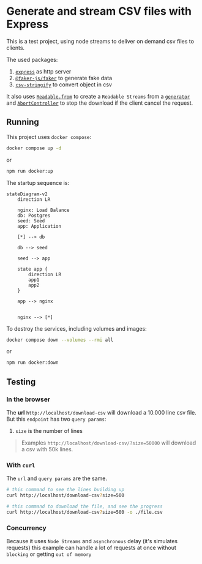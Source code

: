 # Generate and stream CSV files with Express

This is a test project, using node streams to deliver on demand csv files to clients.

The used packages:

1. [`express`](https://expressjs.com/) as http server
2. [`@faker-js/faker`](https://fakerjs.dev/) to generate fake data
3. [`csv-stringify`](https://csv.js.org/stringify/) to convert object in csv

It also uses [`Readable.from`](https://nodejs.org/api/stream.html#streamreadablefromiterable-options) to create a `Readable Streams` from a [`generator`](https://developer.mozilla.org/en-US/docs/Web/JavaScript/Reference/Global_Objects/Generator) and [`AbortController`](https://developer.mozilla.org/en-US/docs/Web/API/AbortController) to stop the download if the client cancel the request.

## Running

This project uses `docker compose`:

```sh
docker compose up -d
```

or

```sh
npm run docker:up
```

The startup sequence is:

```mermaid
stateDiagram-v2
    direction LR

    nginx: Load Balance
    db: Postgres
    seed: Seed
    app: Application

    [*] --> db

    db --> seed

    seed --> app

    state app {
        direction LR
        app1
        app2
    }

    app --> nginx


    nginx --> [*]

```

To destroy the services, including volumes and images:

```sh
docker compose down --volumes --rmi all
```

or

```sh
npm run docker:down
```

## Testing

### In the browser

The **url** `http://localhost/download-csv` will download a 10.000 line csv file. But this `endpoint` has two `query params`:

1. `size` is the number of lines

> Examples
> `http://localhost/download-csv/?size=50000` will download a csv with 50k lines.

### With `curl`

The `url` and `query params` are the same.

```sh
# this command to see the lines building up
curl http://localhost/download-csv?size=500
```

```sh
# this command to download the file, and see the progress
curl http://localhost/download-csv?size=500 -o ./file.csv
```

### Concurrency

Because it uses `Node Streams` and `asynchronous` delay (it's simulates requests) this example can handle a lot of requests at once without `blocking` or getting `out of memory`
